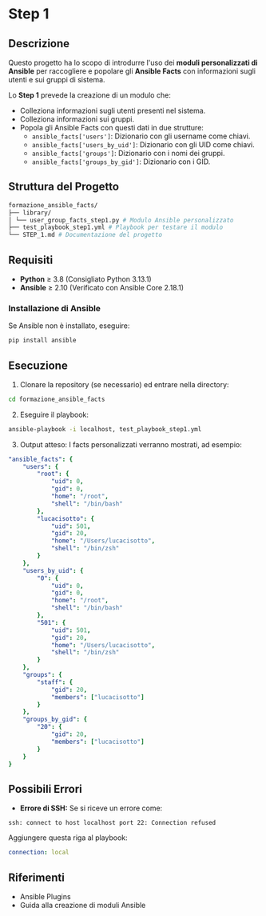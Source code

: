 # Step 1

## Descrizione
Questo progetto ha lo scopo di introdurre l'uso dei **moduli personalizzati di Ansible** per raccogliere e popolare gli **Ansible Facts** con informazioni sugli utenti e sui gruppi di sistema.

Lo **Step 1** prevede la creazione di un modulo che:
- Colleziona informazioni sugli utenti presenti nel sistema.
- Colleziona informazioni sui gruppi.
- Popola gli Ansible Facts con questi dati in due strutture:
  - `ansible_facts['users']`: Dizionario con gli username come chiavi.
  - `ansible_facts['users_by_uid']`: Dizionario con gli UID come chiavi.
  - `ansible_facts['groups']`: Dizionario con i nomi dei gruppi.
  - `ansible_facts['groups_by_gid']`: Dizionario con i GID.

## Struttura del Progetto

```bash
formazione_ansible_facts/ 
├── library/ 
│ └── user_group_facts_step1.py # Modulo Ansible personalizzato 
├── test_playbook_step1.yml # Playbook per testare il modulo 
└── STEP_1.md # Documentazione del progetto
```

## Requisiti

- **Python** ≥ 3.8 (Consigliato Python 3.13.1)  
- **Ansible** ≥ 2.10 (Verificato con Ansible Core 2.18.1)  

### Installazione di Ansible
Se Ansible non è installato, eseguire:

```bash
pip install ansible
```

## Esecuzione

1. Clonare la repository (se necessario) ed entrare nella directory:
```bash
cd formazione_ansible_facts
```

2. Eseguire il playbook:
```bash
ansible-playbook -i localhost, test_playbook_step1.yml
```

3. Output atteso:
I facts personalizzati verranno mostrati, ad esempio:
```yaml
"ansible_facts": {
    "users": {
        "root": {
            "uid": 0,
            "gid": 0,
            "home": "/root",
            "shell": "/bin/bash"
        },
        "lucacisotto": {
            "uid": 501,
            "gid": 20,
            "home": "/Users/lucacisotto",
            "shell": "/bin/zsh"
        }
    },
    "users_by_uid": {
        "0": {
            "uid": 0,
            "gid": 0,
            "home": "/root",
            "shell": "/bin/bash"
        },
        "501": {
            "uid": 501,
            "gid": 20,
            "home": "/Users/lucacisotto",
            "shell": "/bin/zsh"
        }
    },
    "groups": {
        "staff": {
            "gid": 20,
            "members": ["lucacisotto"]
        }
    },
    "groups_by_gid": {
        "20": {
            "gid": 20,
            "members": ["lucacisotto"]
        }
    }
}
```

## Possibili Errori

- **Errore di SSH:**
Se si riceve un errore come:
```vbnet
ssh: connect to host localhost port 22: Connection refused
```
Aggiungere questa riga al playbook:
```yaml
connection: local
```

## Riferimenti

- Ansible Plugins
- Guida alla creazione di moduli Ansible

